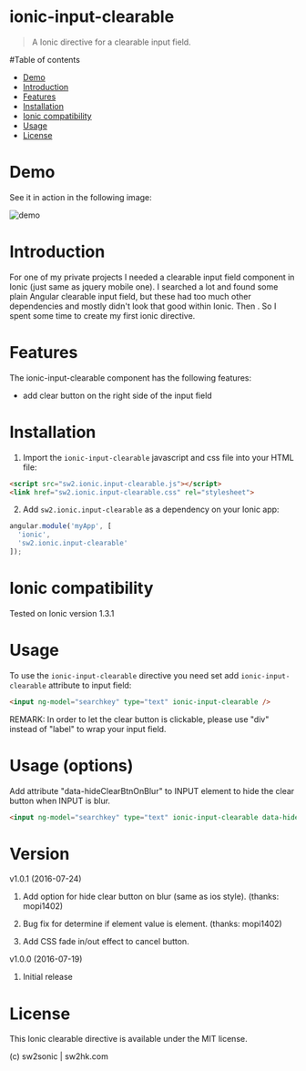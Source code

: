 ionic-input-clearable
=====================

> A Ionic directive for a clearable input field.

#Table of contents

- [Demo](#demo)
- [Introduction](#introduction)
- [Features](#features)
- [Installation](#installation)
- [Ionic compatibility](#ionic-compatibility)
- [Usage](#usage)
- [License](#license)

# Demo

See it in action in the following image:

![demo](https://github.com/sonicwong/ionic-input-clearable/raw/master/demo.gif)

# Introduction

For one of my private projects I needed a clearable input field component in Ionic (just same as jquery mobile one). I searched a lot and found some plain Angular clearable input field, but these had too much other dependencies and mostly didn't look that good within Ionic. Then . So I spent some time to create my first ionic directive.

# Features

The ionic-input-clearable component has the following features:
- add clear button on the right side of the input field

# Installation

1. Import the `ionic-input-clearable` javascript and css file into your HTML file:
```html
<script src="sw2.ionic.input-clearable.js"></script>
<link href="sw2.ionic.input-clearable.css" rel="stylesheet">
```
2. Add `sw2.ionic.input-clearable` as a dependency on your Ionic app:
```javascript
angular.module('myApp', [
  'ionic',
  'sw2.ionic.input-clearable'
]);
```

# Ionic compatibility

Tested on Ionic version 1.3.1

# Usage

To use the `ionic-input-clearable` directive you need set add `ionic-input-clearable` attribute to input field:
```html
<input ng-model="searchkey" type="text" ionic-input-clearable />
```

REMARK: In order to let the clear button is clickable, please use "div" instead of "label" to wrap your input field.

# Usage (options)

Add attribute "data-hideClearBtnOnBlur" to INPUT element to hide the clear button when INPUT is blur.
```html
<input ng-model="searchkey" type="text" ionic-input-clearable data-hideClearBtnOnBlur />
```

# Version

v1.0.1 (2016-07-24)

1. Add option for hide clear button on blur (same as ios style). (thanks: mopi1402)

2. Bug fix for determine if element value is element. (thanks: mopi1402)

3. Add CSS fade in/out effect to cancel button.

v1.0.0 (2016-07-19)

1. Initial release

# License

This Ionic clearable directive is available under the MIT license.

(c) sw2sonic | sw2hk.com
